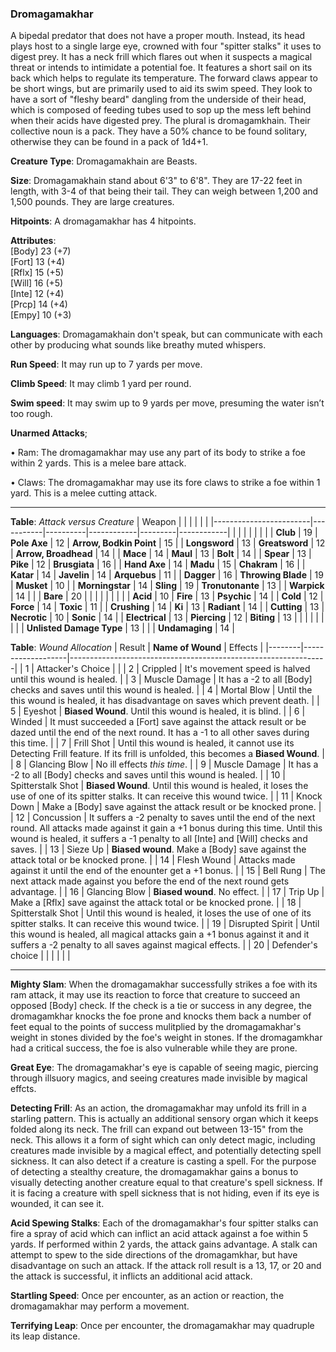 ### Dromagamakhar
A bipedal predator that does not have a proper mouth. Instead, its head plays host to a single large eye, crowned with four "spitter stalks" it uses to digest prey. It has a neck frill which flares out when it suspects a magical threat or intends to intimidate a potential foe. It features a short sail on its back which helps to regulate its temperature. The forward claws appear to be short wings, but are primarily used to aid its swim speed. They look to have a sort of "fleshy beard" dangling from the underside of their head, which is composed of feeding tubes used to sop up the mess left behind when their acids have digested prey. The plural is dromagamkhain. Their collective noun is a pack. They have a 50% chance to be found solitary, otherwise they can be found in a pack of 1d4+1.

**Creature Type**: Dromagamakhain are Beasts.

**Size**: Dromagamakhain stand about 6'3" to 6'8". They are 17-22 feet in length, with 3-4 of that being their tail. They can weigh between 1,200 and 1,500 pounds. They are large creatures.

**Hitpoints**: A dromagamakhar has 4 hitpoints.

**Attributes**:  
[Body] 23 (+7)  
[Fort] 13 (+4)  
[Rflx] 15 (+5)  
[Will] 16 (+5)  
[Inte] 12 (+4)  
[Prcp] 14 (+4)  
[Empy] 10 (+3)  

**Languages**: Dromagamakhain don't speak, but can communicate with each other by producing what sounds like breathy muted whispers.

**Run Speed**: It may run up to 7 yards per move.

**Climb Speed**: It may climb 1 yard per round.

**Swim speed**: It may swim up to 9 yards per move, presuming the water isn’t too rough.

**Unarmed Attacks**;

 • Ram: The dromagamakhar may use any part of its body to strike a foe within 2 yards. This is a melee bare attack.

 • Claws: The dromagamakhar may use its fore claws to strike a foe within 1 yard. This is a melee cutting attack.

-----

**Table**: *Attack versus Creature*
| Weapon                 |          |            |         |            |         |
|------------------------|-----------|----------|------------|---------|------------|
|                        |          |            |         |            |         |
| **Club**                   | 19     | **Pole Axe**       | 12     | **Arrow, Bodkin Point**    | 15    |
| **Longsword**              | 13     | **Greatsword**     | 12     | **Arrow, Broadhead**       | 14    |
| **Mace**                   | 14     | **Maul**           | 13     | **Bolt**                   | 14    |
| **Spear**                  | 13     | **Pike**           | 12     | **Brusgiata**              | 16    |
| **Hand Axe**               | 14     | **Madu**           | 15     | **Chakram**                | 16    |
| **Katar**                  | 14     | **Javelin**        | 14     | **Arquebus**               | 11    |
| **Dagger**                 | 16     | **Throwing Blade** | 19     | **Musket**                 | 10    |
| **Morningstar**            | 14     | **Sling**          | 19     | **Tronutonante**           | 13    |
| **Warpick**                | 14     |                    |        |   **Bare**                 | 20    |
|                        |           |          |            |         |            |
| **Acid**                   | 10     | **Fire**           | 13     | **Psychic**                | 14     |
| **Cold**                   | 12     | **Force**          | 14     | **Toxic**                  | 11     |
| **Crushing**               | 14     | **Ki**             | 13     | **Radiant**                | 14     |
| **Cutting**                | 13     | **Necrotic**       | 10     | **Sonic**                  | 14     |
| **Electrical**             | 13     | **Piercing**       | 12     | **Biting**                 | 13     |
|                        |           |          |            |         |            |
| **Unlisted Damage Type**   | 13     |                    |        | **Undamaging** | 14 |



**Table**: *Wound Allocation*
| Result | **Name of Wound** | Effects                                                        |
|--------|-------------------|----------------------------------------------------------------|
|   1    | Attacker's Choice |                                                                |
|   2    | Crippled          | It's movement speed is halved until this wound is healed.      |
|   3    | Muscle Damage     | It has a -2 to all [Body] checks and saves until this wound is healed. |
|   4    | Mortal Blow       | Until the this wound is healed, it has disadvantage on saves which prevent death. |
|   5    | Eyeshot           | **Biased Wound**. Until this wound is healed, it is blind. |
|   6    | Winded            | It must succeeded a [Fort] save against the attack result or be dazed until the end of the next round. It has a -1 to all other saves during this time. |
|   7    | Frill Shot        | Until this wound is healed, it cannot use its Detecting Frill feature. If its frill is unfolded, this becomes a **Biased Wound**. |
|   8    | Glancing Blow     | No ill effects _this time_.                                     |
|   9    | Muscle Damage     | It has a -2 to all [Body] checks and saves until this wound is healed. |
|   10   | Spitterstalk Shot | **Biased Wound**. Until this wound is healed, it loses the use of one of its spitter stalks. It can receive this wound twice. |
|   11   | Knock Down        | Make a [Body] save against the attack result or be knocked prone. |
|   12   | Concussion        | It suffers a -2 penalty to saves until the end of the next round. All attacks made against it gain a +1 bonus during this time. Until this wound is healed, it suffers a -1 penalty to all [Inte] and [Will] checks and saves. |
|   13   | Sieze Up          | **Biased wound**. Make a [Body] save against the attack total or be knocked prone. |
|   14   | Flesh Wound       | Attacks made against it until the end of the enounter get a +1 bonus. |
|   15   | Bell Rung         | The next attack made against you before the end of the next round gets advantage.  |
|   16   | Glancing Blow     | **Biased wound**. No effect. |
|   17   | Trip Up           | Make a [Rflx] save against the attack total or be knocked prone.                                  |
|   18   | Spitterstalk Shot | Until this wound is healed, it loses the use of one of its spitter stalks. It can receive this wound twice. |
|   19   | Disrupted Spirit  | Until this wound is healed, all magical attacks gain a +1 bonus against it and it suffers a -2 penalty to all saves against magical effects. |
|   20   | Defender's choice |                                   |
|        |                                                |                                   |

-----

**Mighty Slam**: When the dromagamakhar successfully strikes a foe with its ram attack, it may use its reaction to force that creature to succeed an opposed [Body] check. If the check is a tie or success in any degree, the dromagamkhar knocks the foe prone and knocks them back a number of feet equal to the points of success mulitplied by the dromagamakhar's weight in stones divided by the foe's weight in stones. If the dromagamkhar had a critical success, the foe is also vulnerable while they are prone.

**Great Eye**: The dromagamakhar's eye is capable of seeing magic, piercing through illsuory magics, and seeing creatures made invisible by magical effcts.

**Detecting Frill**: As an action, the dromagamakhar may unfold its frill in a starling pattern. This is actually an additional sensory organ which it keeps folded along its neck. The frill can expand out between 13-15" from the neck. This allows it a form of sight which can only detect magic, including creatures made invisible by a magical effect, and potentially detecting spell sickness. It can also detect if a creature is casting a spell. For the purpose of detecting a stealthy creature, the dromagamakhar gains a bonus to visually detecting another creature equal to that creature's spell sickness. If it is facing a creature with spell sickness that is not hiding, even if its eye is wounded, it can see it.

**Acid Spewing Stalks**: Each of the dromagamakhar's four spitter stalks can fire a spray of acid which can inflict an acid attack against a foe within 5 yards. If performed within 2 yards, the attack gains advantage. A stalk can attempt to spew to the side directions of the dromagamkhar, but have disadvantage on such an attack. If the attack roll result is a 13, 17, or 20 and the attack is successful, it inflicts an additional acid attack.

**Startling Speed**: Once per encounter, as an action or reaction, the dromagamakhar may perform a movement.

**Terrifying Leap**: Once per encounter, the dromagamakhar may quadruple its leap distance.
